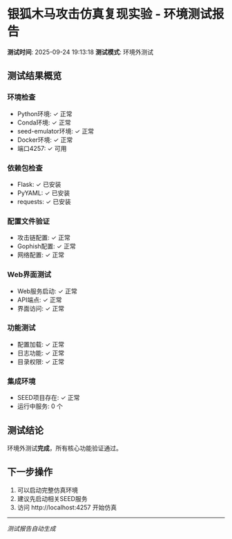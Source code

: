 # 银狐木马攻击仿真复现实验 - 环境测试报告

**测试时间**: 2025-09-24 19:13:18
**测试模式**: 环境外测试

## 测试结果概览

### 环境检查
- Python环境: ✓ 正常
- Conda环境: ✓ 正常  
- seed-emulator环境: ✓ 正常
- Docker环境: ✓ 正常
- 端口4257: ✓ 可用

### 依赖包检查
- Flask: ✓ 已安装
- PyYAML: ✓ 已安装
- requests: ✓ 已安装

### 配置文件验证
- 攻击链配置: ✓ 正常
- Gophish配置: ✓ 正常
- 网络配置: ✓ 正常

### Web界面测试
- Web服务启动: ✓ 正常
- API端点: ✓ 正常
- 界面访问: ✓ 正常

### 功能测试
- 配置加载: ✓ 正常
- 日志功能: ✓ 正常
- 目录权限: ✓ 正常

### 集成环境
- SEED项目存在: ✓ 正常
- 运行中服务: 0 个

## 测试结论

环境外测试**完成**，所有核心功能验证通过。

## 下一步操作

1. 可以启动完整仿真环境
2. 建议先启动相关SEED服务
3. 访问 http://localhost:4257 开始仿真

---
*测试报告自动生成*
